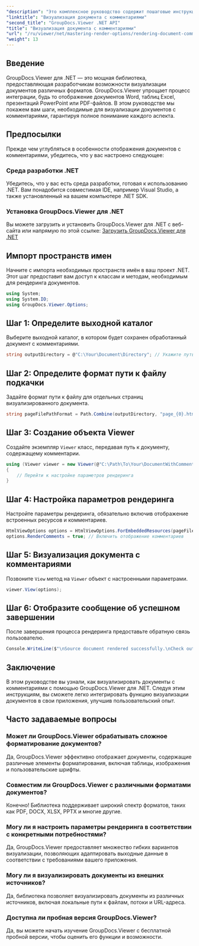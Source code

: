 ```yaml
---
"description": "Это комплексное руководство содержит пошаговые инструкции по визуализации документов с комментариями в приложениях .NET с использованием библиотеки GroupDocs.Viewer."
"linktitle": "Визуализация документа с комментариями"
"second_title": "GroupDocs.Viewer .NET API"
"title": "Визуализация документа с комментариями"
"url": "/ru/viewer/net/mastering-render-options/rendering-document-comments/"
"weight": 13
---
```


## Введение

GroupDocs.Viewer для .NET — это мощная библиотека, предоставляющая разработчикам возможности визуализации документов различных форматов. GroupDocs.Viewer упрощает процесс интеграции, будь то отображение документов Word, таблиц Excel, презентаций PowerPoint или PDF-файлов. В этом руководстве мы покажем вам шаги, необходимые для визуализации документов с комментариями, гарантируя полное понимание каждого аспекта.

## Предпосылки
Прежде чем углубляться в особенности отображения документов с комментариями, убедитесь, что у вас настроено следующее:

### Среда разработки .NET
Убедитесь, что у вас есть среда разработки, готовая к использованию .NET. Вам понадобится совместимая IDE, например Visual Studio, а также установленный на вашем компьютере .NET SDK.

### Установка GroupDocs.Viewer для .NET
Вы можете загрузить и установить GroupDocs.Viewer для .NET с веб-сайта или напрямую по этой ссылке:
[Загрузить GroupDocs.Viewer для .NET](https://releases.groupdocs.com/viewer/net/)

## Импорт пространств имен
Начните с импорта необходимых пространств имён в ваш проект .NET. Этот шаг предоставит вам доступ к классам и методам, необходимым для рендеринга документов.

```csharp
using System;
using System.IO;
using GroupDocs.Viewer.Options;
```

## Шаг 1: Определите выходной каталог
Выберите выходной каталог, в котором будет сохранен обработанный документ с комментариями.

```csharp
string outputDirectory = @"C:\Your\Document\Directory"; // Укажите путь к каталогу
```

## Шаг 2: Определите формат пути к файлу подкачки
Задайте формат пути к файлу для отдельных страниц визуализированного документа.

```csharp
string pageFilePathFormat = Path.Combine(outputDirectory, "page_{0}.html");
```

## Шаг 3: Создание объекта Viewer
Создайте экземпляр `Viewer` класс, передавая путь к документу, содержащему комментарии.

```csharp
using (Viewer viewer = new Viewer(@"C:\Path\To\Your\DocumentWithComments.docx"))
{
    // Перейти к настройке параметров рендеринга
}
```

## Шаг 4: Настройка параметров рендеринга
Настройте параметры рендеринга, обязательно включив отображение встроенных ресурсов и комментариев.

```csharp
HtmlViewOptions options = HtmlViewOptions.ForEmbeddedResources(pageFilePathFormat);
options.RenderComments = true; // Включить отображение комментариев
```

## Шаг 5: Визуализация документа с комментариями
Позвоните `View` метод на `Viewer` объект с настроенными параметрами.

```csharp
viewer.View(options);
```

## Шаг 6: Отобразите сообщение об успешном завершении
После завершения процесса рендеринга предоставьте обратную связь пользователю.

```csharp
Console.WriteLine($"\nSource document rendered successfully.\nCheck output in {outputDirectory}.");
```

## Заключение
В этом руководстве вы узнали, как визуализировать документы с комментариями с помощью GroupDocs.Viewer для .NET. Следуя этим инструкциям, вы сможете легко интегрировать функцию визуализации документов в свои приложения, улучшив пользовательский опыт.

## Часто задаваемые вопросы

### Может ли GroupDocs.Viewer обрабатывать сложное форматирование документов?
Да, GroupDocs.Viewer эффективно отображает документы, содержащие различные элементы форматирования, включая таблицы, изображения и пользовательские шрифты.

### Совместим ли GroupDocs.Viewer с различными форматами документов?
Конечно! Библиотека поддерживает широкий спектр форматов, таких как PDF, DOCX, XLSX, PPTX и многие другие.

### Могу ли я настроить параметры рендеринга в соответствии с конкретными потребностями?
Да, GroupDocs.Viewer предоставляет множество гибких вариантов визуализации, позволяющих адаптировать выходные данные в соответствии с требованиями вашего приложения.

### Могу ли я визуализировать документы из внешних источников?
Да, библиотека позволяет визуализировать документы из различных источников, включая локальные пути к файлам, потоки и URL-адреса.

### Доступна ли пробная версия GroupDocs.Viewer?
Да, вы можете начать изучение GroupDocs.Viewer с бесплатной пробной версии, чтобы оценить его функции и возможности.